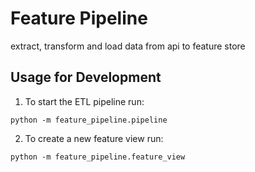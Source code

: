 # Feature Pipeline
extract, transform and load data from api to feature store

## Usage for Development
1. To start the ETL pipeline run:

`python -m feature_pipeline.pipeline`

2. To create a new feature view run:

`python -m feature_pipeline.feature_view`